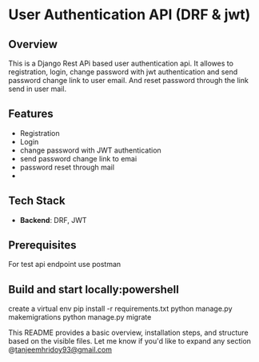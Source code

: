 # User Authentication API (DRF & jwt)


## Overview
This is a Django Rest APi based user authentication api. It allowes to registration, login, change password with jwt authentication and send password change link to user email. And reset password through the link send in user mail.


## Features
- Registration
- Login
- change password with JWT authentication
- send password change link to emai
- password reset through mail
- 

## Tech Stack
- **Backend**: DRF, JWT

## Prerequisites
For test api endpoint use postman


## Build and start locally:powershell

create a virtual env
pip install -r requirements.txt
python manage.py makemigrations
python manage.py migrate



This README provides a basic overview, installation steps, and structure based on the visible files. Let me know if you'd like to expand any section @tanjeemhridoy93@gmail.com
